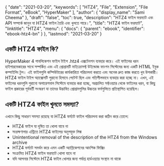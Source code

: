 {
  "date": "2021-03-20",
  "keywords": [
    "HTZ4",
    "File",
    "Extension",
    "File Format",
    "eBook",
    "HyperMaker"
  ],
  "author": {
    "display_name": "Sami Cheema"
  },
  "draft": "false",
  "toc": true,
  "description": "HTZ4 ফাইল ফরম্যাট এবং API সম্পর্কে জানুন যা HTZ4 ফাইল তৈরি এবং খুলতে পারে।",
  "title": "HTZ4 ফাইল ফরম্যাট",
  "linktitle": "HTZ4",
  "menu": {
    "docs": {
      "parent": "ebook",
      "identifier": "ebook-htz4-bn"
    }
  },
  "lastmod": "2021-03-20"
}

## একটি HTZ4 ফাইল কি? ##

HyperMaker 4 পাবলিকেশন ফাইল টাইপ .htz4 এক্সটেনশন ব্যবহার করে। এই ফাইলের ধরন হাইপারমেকারের সাথে সম্পর্কিত এবং এই প্রোগ্রামটি মাইক্রোসফ্ট উইন্ডোজ ফাংশন সিস্টেমের জন্য একটি HTML ইবুক কম্পাইলিং টুল। এই ফাইলগুলি কম্পিউটারের কার্যকারিতা পরিচালনা করতে এবং অনেক দ্রুত কাজ করতে খুব উপকারী। HTZ4 ফাইল টাইপ অ্যাক্সেসটি পুরানো হিসাবে পেটেন্ট ছিল এবং গতিশীলভাবে ব্যবহার করা হচ্ছে না। এখন, এই ফাইলের ধরনগুলি পুরানো অপারেশনাল সিস্টেমে ব্যবহার করা হচ্ছে, অপ্রচলিত সফ্টওয়্যার থেকে ফাইলের ধরন, বা কিছু ফাইল প্রকারের পূর্ববর্তী সংস্করণ যা তাদের উদ্ভাবিত প্রোগ্রামগুলির উচ্চতর ফর্মগুলিতে প্রতিস্থাপিত হয়েছিল।


## একটি HTZ4 ফাইল খুলতে সমস্যা? ##

এখানে কিছু সাধারণ সমস্যা রয়েছে যা HTZ4 ফর্ম্যাট ফাইল পরিচালনা করা কঠিন করে তোলে:

* HTZ4 ফাইল যা দূষিত তা খোলা যাবে না
* সংরক্ষণাগার এন্ট্রিতে HTZ4 ফাইলের অনুপযুক্ত লিঙ্ক
 *	Unintentional removal of the description of the HTZ4 from the Windows archive
* HTZ4 ফর্ম্যাট সমর্থন করে এমন একটি অ্যাপ্লিকেশনের আংশিক ফিক্সিং
* সংক্রমিত HTZ4 ফাইল ফরম্যাট খোলা যাবে না
* যদি আপনার সিস্টেমে HTZ4 ফাইল খোলার জন্য পর্যাপ্ত হার্ডওয়্যার সংস্থান না থাকে

